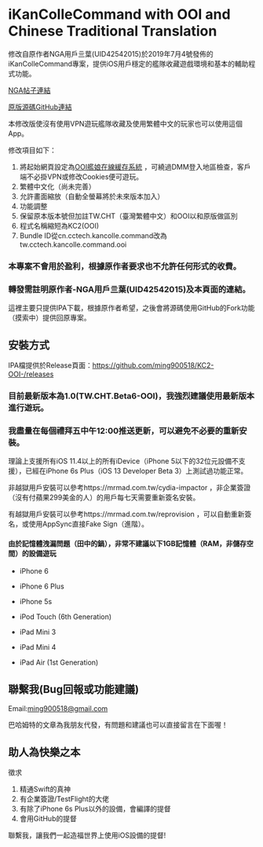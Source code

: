 # iKanColleCommand with OOI and Chinese Traditional Translation
修改自原作者NGA用戶亖葉(UID42542015)於2019年7月4號發佈的iKanColleCommand專案，提供iOS用戶穩定的艦隊收藏遊戲環境和基本的輔助程式功能。

[NGA帖子連結](https://ngabbs.com/read.php?tid=17767319)

[原版源碼GitHub連結](https://github.com/lhc-clover/iKanColleCommand)

本修改版使沒有使用VPN遊玩艦隊收藏及使用繁體中文的玩家也可以使用這個App。

修改項目如下：

1. 將起始網頁設定為[OOI艦娘在線緩存系統](http://ooi.moe/)
，可繞過DMM登入地區檢查，客戶端不必掛VPN或修改Cookies便可遊玩。
2. 繁體中文化（尚未完善）
3. 允許畫面縮放（自動全螢幕將於未來版本加入）
4. 功能調整
5. 保留原本版本號但加註TW.CHT（臺灣繁體中文）和OOI以和原版做區別
6. 程式名稱縮短為KC2(OOI)
7. Bundle ID從cn.cctech.kancolle.command改為tw.cctech.kancolle.command.ooi

### 本專案不會用於盈利，根據原作者要求也不允許任何形式的收費。

### 轉發需註明原作者-NGA用戶亖葉(UID42542015)及本頁面的連結。

這裡主要只提供IPA下載，根據原作者希望，之後會將源碼使用GitHub的Fork功能（摸索中）提供回原專案。

## 安裝方式

IPA檔提供於Release頁面：https://github.com/ming900518/KC2-OOI-/releases

### 目前最新版本為1.0(TW.CHT.Beta6-OOI)，我強烈建議使用最新版本進行遊玩。

### 我盡量在每個禮拜五中午12:00推送更新，可以避免不必要的重新安裝。

理論上支援所有iOS 11.4以上的所有iDevice（iPhone 5以下的32位元設備不支援），已經在iPhone 6s Plus（iOS 13 Developer Beta 3）上測試過功能正常。

非越獄用戶安裝可以參考https://mrmad.com.tw/cydia-impactor
，非企業簽證（沒有付蘋果299美金的人）的用戶每七天需要重新簽名安裝。

有越獄用戶安裝可以參考https://mrmad.com.tw/reprovision
，可以自動重新簽名，或使用AppSync直接Fake Sign（進階）。

#### 由於記憶體洩漏問題（田中的鍋），非常不建議以下1GB記憶體（RAM，非儲存空間）的設備遊玩

* iPhone 6

* iPhone 6 Plus

* iPhone 5s

* iPod Touch (6th Generation)

* iPad Mini 3

* iPad Mini 4

* iPad Air (1st Generation)

## 聯繫我(Bug回報或功能建議)
Email:ming900518@gmail.com

巴哈姆特的文章為我朋友代發，有問題和建議也可以直接留言在下面喔！
## 助人為快樂之本
徵求
1. 精通Swift的真神
2. 有企業簽證/TestFlight的大佬
3. 有除了iPhone 6s Plus以外的設備，會編譯的提督
4. 會用GitHub的提督

聯繫我，讓我們一起造福世界上使用iOS設備的提督!
